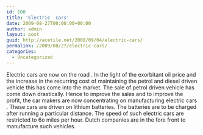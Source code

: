 ```yaml
---
id: 100
title: 'Electric  cars'
date: 2009-08-27T00:00:00+00:00
author: admin
layout: post
guid: http://acetile.net/2008/09/04/electric-cars/
permalink: /2009/08/27/electric-cars/
categories:
  - Uncategorized
---
```

Electric cars are now on the road . In the light of the exorbitant oil price and the increase in the recurring cost of maintaining the petrol and diesel driven vehicle this has come into the market. The sale of petrol driven vehicle has come down drastically. Hence to improve the sales and to improve the profit, the car makers are now concentrating on manufacturing electric cars . These cars are driven on lithium batteries. The batteries are to be charged after running a particular distance. The speed of such electric cars are restricted to 6o miles per hour. Dutch companies are in the fore front to manufacture such vehicles.